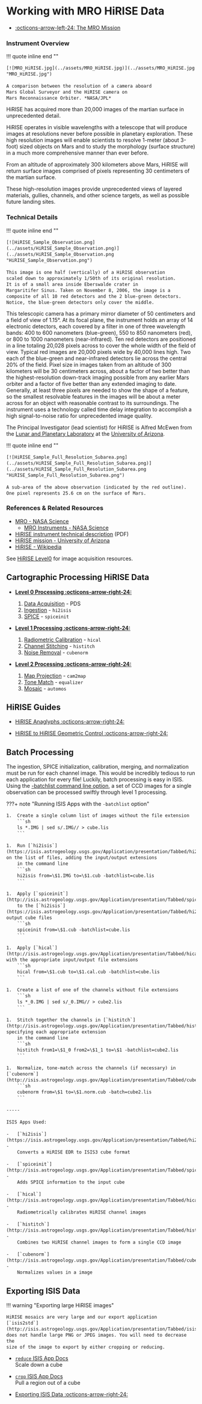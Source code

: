 # Working with MRO HiRISE Data

<div class="grid cards" markdown>

- [:octicons-arrow-left-24: The MRO Mission](../index.md)

</div>

### Instrument Overview

!!! quote inline end ""

    [![MRO_HiRISE.jpg](../assets/MRO_HiRISE.jpg)](../assets/MRO_HiRISE.jpg "MRO_HiRISE.jpg")

    A comparison between the resolution of a camera aboard
    Mars Global Surveyor and the HiRISE camera on 
    Mars Reconnaissance Orbiter. *NASA/JPL*

HiRISE has acquired more than 20,000 images of the martian surface in
unprecedented detail.

HiRISE operates in visible wavelengths with a telescope that will
produce images at resolutions never before possible in planetary
exploration. These high resolution images will enable scientists to
resolve 1-meter (about 3-foot) sized objects on Mars and to study the
morphology (surface structure) in a much more comprehensive manner than
ever before.

From an altitude of approximately 300 kilometers above Mars, HiRISE will
return surface images comprised of pixels representing 30 centimeters of
the martian surface.

These high-resolution images provide unprecedented views of layered
materials, gullies, channels, and other science targets, as well as
possible future landing sites.


### Technical Details

!!! quote inline end ""

    [![HiRISE_Sample_Observation.png](../assets/HiRISE_Sample_Observation.png)](../assets/HiRISE_Sample_Observation.png "HiRISE_Sample_Observation.png")

    This image is one half (vertically) of a HiRISE observation
    scaled down to approximately 1/50th of its original resolution.
    It is of a small area inside Eberswalde crater in
    Margaritifer Sinus. Taken on November 8, 2006, the image is a 
    composite of all 10 red detectors and the 2 blue-green detectors.  Notice, the blue-green detectors only cover the middle.

This telescopic camera has a primary mirror diameter of 50 centimeters
and a field of view of 1.15°. At its focal plane, the instrument holds
an array of 14 electronic detectors, each covered by a filter in one of
three wavelength bands: 400 to 600 nanometers (blue-green), 550 to 850
nanometers (red), or 800 to 1000 nanometers (near-infrared). Ten red
detectors are positioned in a line totaling 20,028 pixels across to
cover the whole width of the field of view. Typical red images are
20,000 pixels wide by 40,000 lines high. Two each of the blue-green and
near-infrared detectors lie across the central 20% of the field. Pixel
size in images taken from an altitude of 300 kilometers will be 30
centimeters across, about a factor of two better than the
highest-resolution down-track imaging possible from any earlier Mars
orbiter and a factor of five better than any extended imaging to date.
Generally, at least three pixels are needed to show the shape of a
feature, so the smallest resolvable features in the images will be about
a meter across for an object with reasonable contrast to its
surroundings. The instrument uses a technology called time delay
integration to accomplish a high signal-to-noise ratio for unprecedented
image quality.

The Principal Investigator (lead scientist) for HiRISE is Alfred McEwen
from the [Lunar and Planetary Laboratory](http://www.lpl.arizona.edu/)
at the [University of Arizona](http://www.arizona.edu/).

!!! quote inline end ""

    [![HiRISE_Sample_Full_Resolution_Subarea.png](../assets/HiRISE_Sample_Full_Resolution_Subarea.png)](../assets/HiRISE_Sample_Full_Resolution_Subarea.png "HiRISE_Sample_Full_Resolution_Subarea.png")

    A sub-area of the above observation (indicated by the red outline). 
    One pixel represents 25.6 cm on the surface of Mars.

### References & Related Resources
  
- [MRO - NASA Science](https://science.nasa.gov/mission/mars-reconnaissance-orbiter/)
    - [MRO Instruments - NASA Science](https://science.nasa.gov/mission/mars-reconnaissance-orbiter/science-instruments/)
- [HiRISE instrument technical description](http://marsoweb.nas.nasa.gov/HiRISE/papers/6th_mars_conf/Delemere_HiRISE_InstDev.pdf) (PDF)
- [HiRISE mission - University of Arizona](https://www.uahirise.org)
- [HiRISE - Wikipedia](http://en.wikipedia.org/wiki/HiRISE)

See [HiRISE Level0](../hirise-level-0.md) for image acquisition resources.

## Cartographic Processing HiRISE Data

<div class="grid cards" markdown>

-   **[Level 0 Processing :octicons-arrow-right-24:](../hirise-level-0.md)**

    1.  [Data Acquisition](../hirise-level-0.md#acquiring-data) - PDS
    1.  [Ingestion](../hirise-level-0.md#ingestion) - `hi2isis`
    1.  [SPICE](../hirise-level-0.md#spice) - `spiceinit`

-   **[Level 1 Processing :octicons-arrow-right-24:](../hirise-level-1.md)**

    1.  [Radiometric Calibration](../hirise-level-1.md#hirise-radiometric-calibration) - `hical`
    1.  [Channel Stitching](../hirise-level-1.md#channel-stitching) - `histitch`
    1.  [Noise Removal](../hirise-level-1.md#noise-removal) - `cubenorm`

-   **[Level 2 Processing :octicons-arrow-right-24:](../hirise-level-2.md)**

    1.  [Map Projection](../hirise-level-2.md#map-projecting-hirise-images) - `cam2map`
    1.  [Tone Match](../hirise-level-2.md#tone-matching) - `equalizer`
    1.  [Mosaic](../hirise-level-2.md#mosaicking) - `automos`

</div>

## HiRISE Guides

<div class="grid cards" markdown>

-   [HiRISE Anaglyphs :octicons-arrow-right-24:](../hirise-anaglyphs.md)

-   [HiRISE to HiRISE Geometric Control :octicons-arrow-right-24:](../hirise-geometric-control.md)

</div>


## Batch Processing

The ingestion, SPICE initialization, calibration, merging, and
normalization must be run for each channel image. This would be
incredibly tedious to run each application for every file! Luckily,
batch processing is easy in ISIS. Using the 
[-batchlist command line option](../../../../concepts/isis-fundamentals/command-line-usage.md#-batchlist-parameter), 
a set of CCD images for a single observation can be
processed swiftly through level 1 processing.

???+ note "Running ISIS Apps with the `-batchlist` option"

    1.  Create a single column list of images without the file extension  
        ```sh
        ls *.IMG | sed s/.IMG// > cube.lis
        ```

    1.  Run [`hi2isis`](https://isis.astrogeology.usgs.gov/Application/presentation/Tabbed/hi2isis/hi2isis.html) on the list of files, adding the input/output extensions 
        in the command line  
        ```sh
        hi2isis from=\$1.IMG to=\$1.cub -batchlist=cube.lis
        ```

    1.  Apply [`spiceinit`](http://isis.astrogeology.usgs.gov/Application/presentation/Tabbed/spiceinit/spiceinit.html) 
        to the [`hi2isis`](https://isis.astrogeology.usgs.gov/Application/presentation/Tabbed/hi2isis/hi2isis.html) output cube files  
        ```sh
        spiceinit from=\$1.cub -batchlist=cube.lis
        ```

    1.  Apply [`hical`](http://isis.astrogeology.usgs.gov/Application/presentation/Tabbed/hical/hical.html) with the appropriate input/output file extensions  
        ```sh
        hical from=\$1.cub to=\$1.cal.cub -batchlist=cube.lis
        ```

    1.  Create a list of one of the channels without file extensions  
        ```sh
        ls *_0.IMG | sed s/_0.IMG// > cube2.lis
        ```

    1.  Stitch together the channels in [`histitch`](http://isis.astrogeology.usgs.gov/Application/presentation/Tabbed/histitch/histitch.html) specifying each appropriate extension 
        in the command line  
        ```sh
        histitch from1=\$1_0 from2=\$1_1 to=\$1 -batchlist=cube2.lis
        ```

    1.  Normalize, tone-match across the channels (if necessary) in [`cubenorm`](http://isis.astrogeology.usgs.gov/Application/presentation/Tabbed/cubenorm/cubenorm.html)  
        ```sh
        cubenorm from=\$1 to=\$1.norm.cub -batch=cube2.lis
        ```

    -----

    ISIS Apps Used:

    -   [`hi2isis`](https://isis.astrogeology.usgs.gov/Application/presentation/Tabbed/hi2isis/hi2isis.html) - 
        Converts a HiRISE EDR to ISIS3 cube format

    -   [`spiceinit`](http://isis.astrogeology.usgs.gov/Application/presentation/Tabbed/spiceinit/spiceinit.html) - 
        Adds SPICE information to the input cube

    -   [`hical`](http://isis.astrogeology.usgs.gov/Application/presentation/Tabbed/hical/hical.html) - 
        Radiometrically calibrates HiRISE channel images

    -   [`histitch`](http://isis.astrogeology.usgs.gov/Application/presentation/Tabbed/histitch/histitch.html) - 
        Combines two HiRISE channel images to form a single CCD image

    -   [`cubenorm`](http://isis.astrogeology.usgs.gov/Application/presentation/Tabbed/cubenorm/cubenorm.html) - 
        Normalizes values in a image



## Exporting ISIS Data

!!! warning "Exporting large HiRISE images"

    HiRISE mosaics are very large and our export application
    [`isis2std`](http://isis.astrogeology.usgs.gov/Application/presentation/Tabbed/isis2std/isis2std.html)
    does not handle large PNG or JPEG images. You will need to decrease the
    size of the image to export by either cropping or reducing.

<div class="grid cards" markdown>

-   [`reduce` ISIS App Docs](https://isis.astrogeology.usgs.gov/Application/presentation/Tabbed/reduce/reduce.html)  
    Scale down a cube

-   [`crop` ISIS App Docs](https://isis.astrogeology.usgs.gov/Application/presentation/Tabbed/crop/crop.html)  
    Pull a region out of a cube

-   [Exporting ISIS Data :octicons-arrow-right-24:](../../../../getting-started/using-isis-first-steps/exporting-isis-data.md)

</div>
